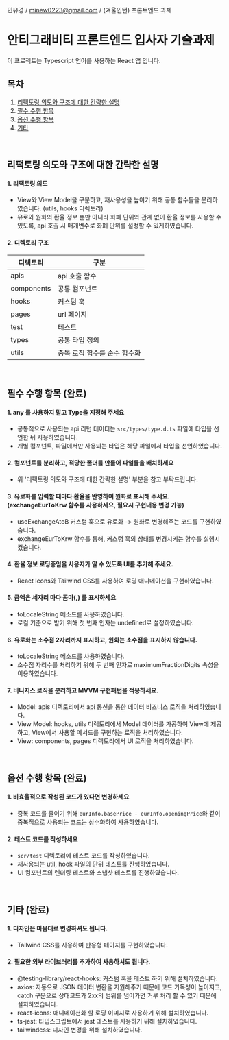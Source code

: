 민유경 / minew0223@gmail.com / (겨울인턴) 프론트엔드 과제

# 안티그래비티 프론트엔드 입사자 기술과제
이 프로젝트는 Typescript 언어를 사용하는 React 앱 입니다.
<br/>

## 목차
1. [리팩토링 의도와 구조에 대한 간략한 설명](#리팩토링-의도와-구조에-대한-간략한-설명)
2. [필수 수행 항목](#필수-수행-항목-완료)
3. [옵션 수행 항목](#옵션-수행-항목-완료)
4. [기타](#기타-완료)
<br/>

## 리팩토링 의도와 구조에 대한 간략한 설명
#### 1. 리팩토링 의도
- View와 View Model을 구분하고, 재사용성을 높이기 위해 공통 함수들을 분리하였습니다. (utils, hooks 디렉토리)
- 유로와 원화의 환율 정보 뿐만 아니라 화폐 단위와 관계 없이 환율 정보를 사용할 수 있도록, api 호출 시 매개변수로 화폐 단위를 설정할 수 있게하였습니다.

#### 2. 디렉토리 구조
| 디렉토리 | 구분 |
| -- | -- |
| apis | api 호출 함수 |
| components | 공통 컴포넌트 |
| hooks | 커스텀 훅 |
| pages | url 페이지 |
| test | 테스트 |
| types | 공통 타입 정의 |
| utils | 중복 로직 함수를 순수 함수화 |
<br/>

## 필수 수행 항목 (완료)
#### 1. any 를 사용하지 말고 Type을 지정해 주세요
- 공통적으로 사용되는 api 리턴 데이터는 ```src/types/type.d.ts``` 파일에 타입을 선언한 뒤 사용하였습니다.
- 개별 컴포넌트, 파일에서만 사용되는 타입은 해당 파일에서 타입을 선언하였습니다.

#### 2. 컴포넌트를 분리하고, 적당한 폴더를 만들어 파일들을 배치하세요
- 위 '리팩토링 의도와 구조에 대한 간략한 설명' 부분을 참고 부탁드립니다.

#### 3. 유로화를 입력할 때마다 환율을 반영하여 원화로 표시해 주세요. (exchangeEurToKrw 함수를 사용하세요, 필요시 구현내용 변경 가능)
- useExchangeAtoB 커스텀 훅으로 유로화 -> 원화로 변경해주는 코드를 구현하였습니다.
- exchangeEurToKrw 함수를 통해, 커스텀 훅의 상태를 변경시키는 함수를 실행시켰습니다.

#### 4. 환율 정보 로딩중임을 사용자가 알 수 있도록 UI를 추가해 주세요.
- React Icons와 Tailwind CSS를 사용하여 로딩 애니메이션을 구현하였습니다.

#### 5. 금액은 세자리 마다 콤마(,) 를 표시하세요
- toLocaleString 메소드를 사용하였습니다.
- 로컬 기준으로 받기 위해 첫 번째 인자는 undefined로 설정하였습니다.

#### 6. 유로화는 소수점 2자리까지 표시하고, 원화는 소수점을 표시하지 않습니다.
- toLocaleString 메소드를 사용하였습니다.
- 소수점 자리수를 처리하기 위해 두 번째 인자로 maximumFractionDigits 속성을 이용하였습니다.

#### 7. 비니지스 로직을 분리하고 MVVM 구현패턴을 적용하세요.
- Model: apis 디렉토리에서 api 통신을 통한 데이터 비즈니스 로직을 처리하였습니다.
- View Model: hooks, utils 디렉토리에서 Model 데이터를 가공하여 View에 제공하고, View에서 사용할 메서드를 구현하는 로직을 처리하였습니다.
- View: components, pages 디렉토리에서 UI 로직을 처리하였습니다.
<br/>

## 옵션 수행 항목 (완료)
#### 1. 비효율적으로 작성된 코드가 있다면 변경하세요
- 중복 코드를 줄이기 위해 ```eurInfo.basePrice - eurInfo.openingPrice```와 같이 중복적으로 사용되는 코드는 상수화하여 사용하였습니다.

#### 2. 테스트 코드를 작성하세요
- ```scr/test``` 디렉토리에 테스트 코드를 작성하였습니다.
- 재사용되는 util, hook 파일의 단위 테스트를 진행하였습니다.
- UI 컴포넌트의 렌더링 테스트와 스냅샷 테스트를 진행하였습니다.
<br/>

## 기타 (완료)
#### 1. 디자인은 마음대로 변경하셔도 됩니다.
- Tailwind CSS를 사용하여 반응형 페이지를 구현하였습니다.

#### 2. 필요한 외부 라이브러리를 추가하여 사용하셔도 됩니다.
- @testing-library/react-hooks: 커스텀 훅을 테스트 하기 위해 설치하였습니다.
- axios: 자동으로 JSON 데이터 변환을 지원해주기 때문에 코드 가독성이 높아지고, catch 구문으로 상태코드가 2xx의 범위를 넘어가면 거부 처리 할 수 있기 때문에 설치하였습니다.
- react-icons: 애니메이션화 할 로딩 이미지로 사용하기 위해 설치하였습니다.
- ts-jest: 타입스크립트에서 jest 테스트를 사용하기 위해 설치하였습니다.
- tailwindcss: 디자인 변경을 위해 설치하였습니다.
<br/>
